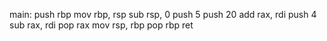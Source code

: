 <!-- 初期の gen 関数に詳細理解せぬままおまじないのように置いてある命令が残っていたのでちゃんと理解する -->
<!-- lhs, rhs をもつ Node の演算には rax, rdi を使うことにしているため、二項演算子の分岐に入る前に Stack Pop が必要。これにはそれがない。また、演算の結果は rax に入っており、それを Stack に入れないと続く演算に対応できないため、最後にも Stack Push 。 -->
main:
  push rbp
  mov rbp, rsp
  sub rsp, 0
  push 5
  push 20
	<!-- lack: pop rdi -->
	<!-- lack: pop rax -->
  add rax, rdi
	<!-- lack: push rax -->
  push 4
	<!-- lack: pop rdi -->
	<!-- lack: pop rax -->
  sub rax, rdi
	<!-- lack: push rax -->
  pop rax
  mov rsp, rbp
  pop rbp
  ret
